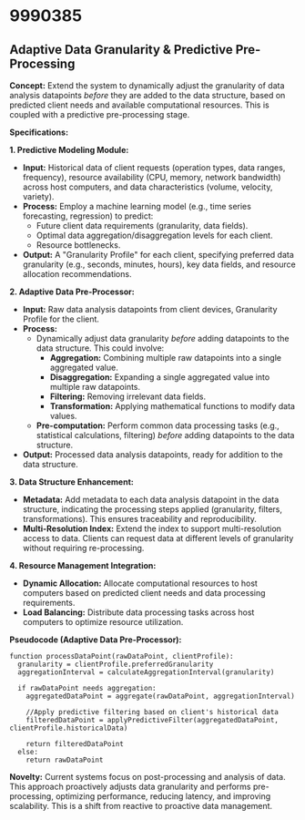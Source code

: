 # 9990385

## Adaptive Data Granularity & Predictive Pre-Processing

**Concept:** Extend the system to dynamically adjust the granularity of data analysis datapoints *before* they are added to the data structure, based on predicted client needs and available computational resources. This is coupled with a predictive pre-processing stage.

**Specifications:**

**1. Predictive Modeling Module:**

*   **Input:** Historical data of client requests (operation types, data ranges, frequency), resource availability (CPU, memory, network bandwidth) across host computers, and data characteristics (volume, velocity, variety).
*   **Process:** Employ a machine learning model (e.g., time series forecasting, regression) to predict:
    *   Future client data requirements (granularity, data fields).
    *   Optimal data aggregation/disaggregation levels for each client.
    *   Resource bottlenecks.
*   **Output:**  A "Granularity Profile" for each client, specifying preferred data granularity (e.g., seconds, minutes, hours), key data fields, and resource allocation recommendations.

**2. Adaptive Data Pre-Processor:**

*   **Input:** Raw data analysis datapoints from client devices, Granularity Profile for the client.
*   **Process:**
    *   Dynamically adjust data granularity *before* adding datapoints to the data structure. This could involve:
        *   **Aggregation:**  Combining multiple raw datapoints into a single aggregated value.
        *   **Disaggregation:**  Expanding a single aggregated value into multiple raw datapoints.
        *   **Filtering:** Removing irrelevant data fields.
        *   **Transformation:**  Applying mathematical functions to modify data values.
    *   **Pre-computation:** Perform common data processing tasks (e.g., statistical calculations, filtering) *before* adding datapoints to the data structure.
*   **Output:**  Processed data analysis datapoints, ready for addition to the data structure.

**3. Data Structure Enhancement:**

*   **Metadata:** Add metadata to each data analysis datapoint in the data structure, indicating the processing steps applied (granularity, filters, transformations). This ensures traceability and reproducibility.
*   **Multi-Resolution Index:**  Extend the index to support multi-resolution access to data. Clients can request data at different levels of granularity without requiring re-processing.

**4. Resource Management Integration:**

*   **Dynamic Allocation:**  Allocate computational resources to host computers based on predicted client needs and data processing requirements.
*   **Load Balancing:**  Distribute data processing tasks across host computers to optimize resource utilization.

**Pseudocode (Adaptive Data Pre-Processor):**

```
function processDataPoint(rawDataPoint, clientProfile):
  granularity = clientProfile.preferredGranularity
  aggregationInterval = calculateAggregationInterval(granularity)
  
  if rawDataPoint needs aggregation:
    aggregatedDataPoint = aggregate(rawDataPoint, aggregationInterval)
    
    //Apply predictive filtering based on client's historical data
    filteredDataPoint = applyPredictiveFilter(aggregatedDataPoint, clientProfile.historicalData)
    
    return filteredDataPoint
  else:
    return rawDataPoint
```

**Novelty:** Current systems focus on post-processing and analysis of data. This approach proactively adjusts data granularity and performs pre-processing, optimizing performance, reducing latency, and improving scalability. This is a shift from reactive to proactive data management.